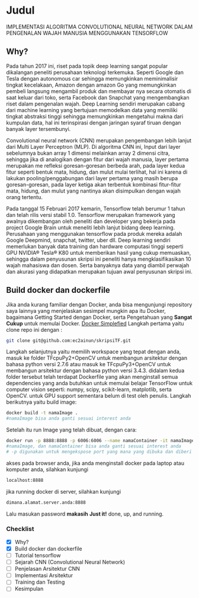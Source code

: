 # Judul
IMPLEMENTASI ALGORITMA CONVOLUTIONAL NEURAL NETWORK DALAM PENGENALAN WAJAH MANUSIA MENGGUNAKAN TENSORFLOW 

## Why?
   Pada tahun 2017 ini, riset pada topik deep learning sangat popular dikalangan peneliti perusahaan teknologi terkemuka. Seperti Google dan Tesla dengan autonomous car sehingga memungkinkan meminimalisir tingkat kecelakaan, Amazon dengan amazon Go yang memungkinkan pembeli langsung mengambil produk dan membayar nya secara otomatis di saat keluar dari toko, serta Facebook dan Snapchat yang mengembangkan riset dalam pengenalan wajah. Deep Learning sendiri merupakan cabang dari machine learning yang bertujuan memodelkan data yang memiliki tingkat abstraksi tinggi sehingga memungkinkan mengetahui makna dari kumpulan data, hal ini terinspirasi dengan jaringan syaraf tiruan dengan banyak layer tersembunyi.  
   
   Convolutional neural network (CNN) merupakan pengembangan lebih lanjut dari Multi Layer Perceptron (MLP). Di algoritma CNN ini, Input dari layer sebelumnya bukan array 1 dimensi melainkan array 2 dimensi citra, sehingga jika di analogikan dengan fitur dari wajah manusia, layer pertama merupakan me refleksi goresan-goresan berbeda arah, pada layer kedua fitur seperti bentuk mata, hidung, dan mulut mulai terlihat, hal ini karena di lakukan pooling/penggabungan dari layer pertama yang masih berupa goresan-goresan, pada layer ketiga akan terbentuk kombinasi fitur-fitur mata, hidung, dan mulut yang nantinya akan disimpulkan dengan wajah orang tertentu.  
   
   Pada tanggal 15 Februari 2017 kemarin, Tensorflow telah berumur 1 tahun dan telah rilis versi stabil 1.0. Tensorflow merupakan framework yang awalnya dikembangan oleh peneliti dan developer yang bekerja pada project Google Brain untuk meneliti lebih lanjut bidang deep learning. Perusahaan yang menggunakan tensorflow pada produk mereka adalah Google Deepmind, snapchat, twitter, uber dll. Deep learning sendiri memerlukan banyak data training dan hardware computasi tinggi seperti GPU NVIDIA® Tesla® K80 untuk memberikan hasil yang cukup memuaskan, sehingga dalam penyusunan skripsi ini peneliti hanya mengklasifikasikan 10 wajah mahasiswa dan dosen. Serta banyaknya data yang diambil perwajah dan akurasi yang didapatkan merupakan tujuan awal penyusunan skripsi ini.  

## Build docker dan dockerfile
   Jika anda kurang familiar dengan Docker, anda bisa mengunjungi repository saya lainnya yang menjelaskan sesimpel mungkin apa itu Docker, bagaimana Getting Started dengan Docker, serta Pengetahuan yang **Sangat Cukup** untuk memulai Docker. [Docker Simplefied](https://ec2ainun.github.io/DockerTF/)
   Langkah pertama yaitu clone repo ini dengan :   
```sh
git clone git@github.com:ec2ainun/skripsiTF.git
```
   Langkah selanjutnya yaitu memilih workspace yang tepat dengan anda, masuk ke folder TFcpuPy2+OpenCV untuk membangun arsitektur dengan bahasa python versi 2.7.6 atau masuk ke TFcpuPy3+OpenCV untuk membangun arsitektur dengan bahasa python versi 3.4.3. didalam kedua folder tersebut telah terdapat Dockerfile yang akan menginstall semua dependencies yang anda butuhkan untuk memulai belajar TensorFlow untuk computer vision seperti: numpy, scipy, scikit-learn, matplotlib, serta OpenCV. untuk GPU support sementara belum di test oleh penulis.
   Langkah berikutnya yaitu build image:
```sh
docker build -t namaImage .
#namaImage bisa anda ganti sesuai interest anda
```
   Setelah itu run Image yang telah dibuat, dengan cara:
```sh
docker run -p 8888:8888 -p 6006:6006 --name namaContainer -it namaImage
#namaImage, dan namaContainer bisa anda ganti sesuai interest anda
# -p digunakan untuk mengekspose port yang mana yang dibuka dan diberi akses dari luar 
```
   akses pada browser anda, jika anda menginstall docker pada laptop atau komputer anda, silahkan kunjungi
```sh
localhost:8888
```
   jika running docker di server, silahkan kunjungi
```sh
dimana.alamat.server.anda:8888
```
   Lalu masukan password **makasih**
   **Just it!** done, up, and running. 

### Checklist
- [x] Why?
- [x] Build docker dan dockerfile
- [ ] Tutorial tensorflow
- [ ] Sejarah CNN (Convolutional Neural Network)
- [ ] Penjelasan Arsitektur CNN
- [ ] Implementasi Arsitektur
- [ ] Training dan Testing
- [ ] Kesimpulan

